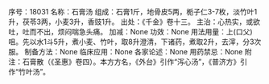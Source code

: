 序号：18031
名称：石膏汤
组成：石膏1斤，地骨皮5两，栀子仁3-7枚，淡竹叶1升，茯苓3两，小麦3升，香豉1升。
出处：《千金》卷十三。
主治：心热实，或欲吐，吐而不出，烦闷喘急头痛。
加减：None
功效：None
用法用量：上(口父)咀。先以水1斗5升，煮小麦、竹叶，取8升澄清，下诸药，煮取2升，去滓，分3次服。
制备方法：None
临床应用：None
各家论述：None
用药禁忌：None
附注：石膏散（《圣惠》卷四）。本方方名，《外台》引作“泻心汤”，《普济方》引作“竹叶汤”。

